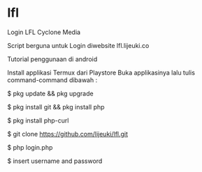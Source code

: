 # lfl
Login LFL Cyclone Media

Script berguna untuk Login diwebsite lfl.lijeuki.co

Tutorial penggunaan di android

Install applikasi Termux dari Playstore 
Buka applikasinya lalu tulis command-command dibawah :

$ pkg update && pkg upgrade

$ pkg install git && pkg install php

$ pkg install php-curl

$ git clone https://github.com/lijeuki/lfl.git

$ php login.php

$ insert username and password
